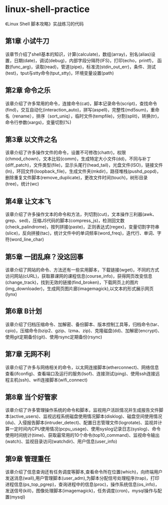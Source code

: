 # linux-shell-practice
《Linux Shell 脚本攻略》实战练习的代码
## 第1章 小试牛刀
该章节介绍了shell基本的知识，计算(calculate)，数组(array)，别名(alias)设置，日期(date)，调试(debug)，内部字段分隔符(IFS)，打印(echo，printf)，
函数(func_arg)，读取(read)，管道(pipe)，标准流(stdin_out_err)，条件、测试(test)，tput与stty命令(tput_stty)，环境变量设置(path)

## 第2章 命令之乐
该章介绍了许多常用的命令，连接命令(cat)，脚本记录命令(script)，查找命令(find)，交互自动化(interaction_auto)，拼写(aspell)，完整性(md5sum)，重命名（rename），排序（sort_uniq），临时文件(tempfile)，分割(split)，转换(tr)，命令行参数(xargs)，变量切割(%)

## 第3章 以文件之名
该章介绍了许多操作文件的命令，设置不可修改(chattr)，权限(chmod_chown)，文本比较(comm)，生成特定大小文件(dd)，不同与补丁(diff_patch)，文件类型(file)，显示头尾行(head_tail)，光盘文件(ISO)，链接文件(ln)，环回文件(loopback_file)，生成文件夹(mkdir)，路径堆栈(pushd_popd)，删除重复文件脚本(remove_duplicate)，更改文件时间(touch)，树形目录(tree)，统计(wc)

## 第4章 让文本飞
该章介绍了许多操作文本的命令和方法，列切割(cut)，文本操作三利器(awk、grep、sed)，压缩JS代码的脚本(compress_js)，检测回文数(check_palindrome)，按列拼接(paste)，正则表达式(regex)，变量切割字符串(slice)，反向拼接(tac)，统计文件中的单词频率(word_freq)，迭代行、单词、字符(word_line_char)

## 第5章 一团乱麻？没这回事
该章介绍了网站的命令、方法还有一些实用脚本，下载链接(wget)，不同的方式访问网站(cURL)，获取慕课网的课程信息(course_info)，获得网页改变信息(change_track)，找到无效的链接(find_broken)，下载网页上的图片(img_downloader)，生成网页图片廊(imagemagick),以文本的形式展示网页(lynx)

## 第6章 B计划
该章介绍了归档压缩命令、加解密、备份脚本、版本控制工具等，归档命令(tar、cpio)，压缩命令(bzip2、gzip、lzma、zip)、克隆磁盘(dd)、加解密(encrypt)、使用git定期备份(git)、使用rsync定期备份(rsync)

## 第7章 无网不利
该章介绍了许多与网络相关的命令，以太网连接脚本(etherconnect)、网络信息查看(ifconfig)、查看端口及运行的服务(lsof)、连接测试(ping)、使用ssh连接远程主机(ssh)、wifi连接脚本(wifi_connect)

## 第8章 当个好管家
该章介绍了许多管理操作系统的命令和脚本，监视用户活跃情况并生成报告文件脚本(active_users)、监视远程系统磁盘使用情况脚本(disklog)、磁盘空间使用情况(du)、入侵报告脚本(intruder_detect)、配置日志管理文件(logrotate)、监视并计算一定时间内CPU使用情况(pcpu_usage)、使用syslog记录日志(syslog)、命令使用时间统计(time)、获取最常用的10个命令(top10_command)、监视命令输出(watch)、监视目录访问(watchdir)、用户信息(user_info)

## 第9章 管理重任
该章介绍了信息查询还有任务调度等脚本,查看命令所在位置(which)，向终端用户发送消息(wall),用户管理脚本(user_adm),为脚本分配信号处理程序(trap)，打印进程信息(ps_top_pgrep)，查询进程中的信息(proc)，操作系统信息(os_info)，发送信号(kill)，图像处理脚本(imagemagick)，任务调度(cron)，mysql操作与配置(mysql)